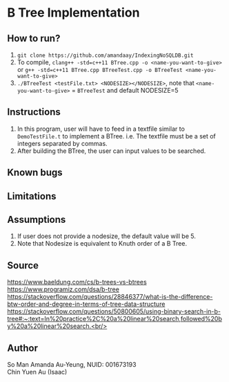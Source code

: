 # B Tree Implementation

## How to run?

1. `git clone https://github.com/amandaay/IndexingNoSQLDB.git`
2. To compile, `clang++ -std=c++11 BTree.cpp -o <name-you-want-to-give>` or `g++ -std=c++11 BTree.cpp BTreeTest.cpp -o BTreeTest <name-you-want-to-give>`
3. `./BTreeTest <testFile.txt> <NODESIZE></NODESIZE>`, note that `<name-you-want-to-give>` = `BTreeTest` and default NODESIZE=5

## Instructions
1. In this program, user will have to feed in a textfile similar to `DemoTestFile.t` to implement a BTree. i.e. The textfile must be a set of integers separated by commas.
2. After building the BTree, the user can input values to be searched.

## Known bugs

## Limitations

## Assumptions
1. If user does not provide a nodesize, the default value will be 5. <br/>
2. Note that Nodesize is equivalent to Knuth order of a B Tree.

## Source

https://www.baeldung.com/cs/b-trees-vs-btrees <br/>
https://www.programiz.com/dsa/b-tree<br/>
https://stackoverflow.com/questions/28846377/what-is-the-difference-btw-order-and-degree-in-terms-of-tree-data-structure<br/>
https://stackoverflow.com/questions/50800605/using-binary-search-in-b-tree#:~:text=In%20practice%2C%20a%20linear%20search,followed%20by%20a%20linear%20search.<br/>

## Author

So Man Amanda Au-Yeung, NUID: 001673193<br/>
Chin Yuen Au (Isaac)
